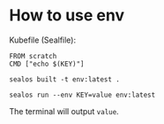 # How to use env

Kubefile (Sealfile):
```shell
FROM scratch
CMD ["echo $(KEY)"]
```

```shell
sealos built -t env:latest .
```

```shell
sealos run --env KEY=value env:latest
```

The terminal will output `value`.